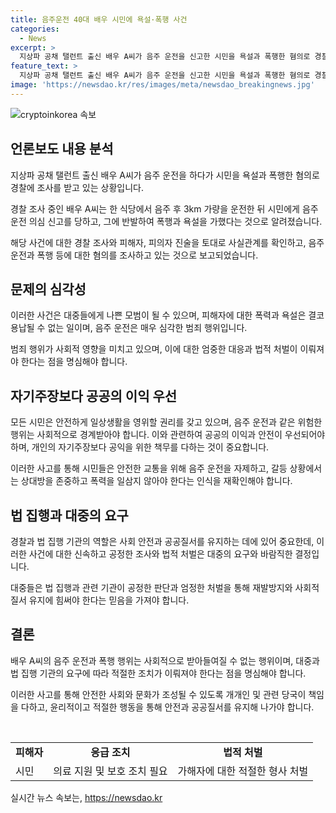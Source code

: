 ```yaml
---
title: 음주운전 40대 배우 시민에 욕설·폭행 사건
categories:
  - News
excerpt: >
  지상파 공채 탤런트 출신 배우 A씨가 음주 운전을 신고한 시민을 욕설과 폭행한 혐의로 경찰 조사를 받고 있다. 9일, 서울 성동경찰서에 따르면 A씨는 음주 후 운전 중 음주 운전 신고를 받고 실랑이를 벌인 것으로 확인됐다. A씨는 혈중 알코올 농도가 면허취소 수준이었고, 아파트 주차장에서 난동을 부리며 시민들을 욕설하고 협박까지 한 것으로 전해졌다. 경찰은 음주 운전 혐의를 먼저 수사하고, 폭행 혐의는 피해자와 A씨의 진술을 받아 사실을 확인할 예정이다.
feature_text: >
  지상파 공채 탤런트 출신 배우 A씨가 음주 운전을 신고한 시민을 욕설과 폭행한 혐의로 경찰 조사를 받고 있다. 9일, 서울 성동경찰서에 따르면 A씨는 음주 후 운전 중 음주 운전 신고를 받고 실랑이를 벌인 것으로 확인됐다. A씨는 혈중 알코올 농도가 면허취소 수준이었고, 아파트 주차장에서 난동을 부리며 시민들을 욕설하고 협박까지 한 것으로 전해졌다. 경찰은 음주 운전 혐의를 먼저 수사하고, 폭행 혐의는 피해자와 A씨의 진술을 받아 사실을 확인할 예정이다.
image: 'https://newsdao.kr/res/images/meta/newsdao_breakingnews.jpg'
---
```


<p><img src="https://newsdao.kr/res/images/meta/newsdao_breakingnews.jpg" alt="cryptoinkorea 속보" /></p>

<h2 data-ke-size="size26">언론보도 내용 분석</h2>

<p data-ke-size="size16">지상파 공채 탤런트 출신 배우 A씨가 음주 운전을 하다가 시민을 욕설과 폭행한 혐의로 경찰에 조사를 받고 있는 상황입니다.</p>

<p data-ke-size="size16">경찰 조사 중인 배우 A씨는 한 식당에서 음주 후 3km 가량을 운전한 뒤 시민에게 음주 운전 의심 신고를 당하고, 그에 반발하여 폭행과 욕설을 가했다는 것으로 알려졌습니다.</p>

<p data-ke-size="size16">해당 사건에 대한 경찰 조사와 피해자, 피의자 진술을 토대로 사실관계를 확인하고, 음주 운전과 폭행 등에 대한 혐의를 조사하고 있는 것으로 보고되었습니다.</p>

<h2 data-ke-size="size26">문제의 심각성</h2>

<p data-ke-size="size16">이러한 사건은 대중들에게 나쁜 모범이 될 수 있으며, 피해자에 대한 폭력과 욕설은 결코 용납될 수 없는 일이며, 음주 운전은 매우 심각한 범죄 행위입니다.</p>

<p data-ke-size="size16">범죄 행위가 사회적 영향을 미치고 있으며, 이에 대한 엄중한 대응과 법적 처벌이 이뤄져야 한다는 점을 명심해야 합니다.</p>

<h2 data-ke-size="size26">자기주장보다 공공의 이익 우선</h2>

<p data-ke-size="size16">모든 시민은 안전하게 일상생활을 영위할 권리를 갖고 있으며, 음주 운전과 같은 위험한 행위는 사회적으로 경계받아야 합니다. 이와 관련하여 공공의 이익과 안전이 우선되어야 하며, 개인의 자기주장보다 공익을 위한 책무를 다하는 것이 중요합니다.</p>

<p data-ke-size="size16">이러한 사고를 통해 시민들은 안전한 교통을 위해 음주 운전을 자제하고, 갈등 상황에서는 상대방을 존중하고 폭력을 일삼지 않아야 한다는 인식을 재확인해야 합니다.</p>

<h2 data-ke-size="size26">법 집행과 대중의 요구</h2>

<p data-ke-size="size16">경찰과 법 집행 기관의 역할은 사회 안전과 공공질서를 유지하는 데에 있어 중요한데, 이러한 사건에 대한 신속하고 공정한 조사와 법적 처벌은 대중의 요구와 바람직한 결정입니다.</p>

<p data-ke-size="size16">대중들은 법 집행과 관련 기관이 공정한 판단과 엄정한 처벌을 통해 재발방지와 사회적 질서 유지에 힘써야 한다는 믿음을 가져야 합니다.</p>

<h2 data-ke-size="size26">결론</h2>

<p data-ke-size="size16">배우 A씨의 음주 운전과 폭행 행위는 사회적으로 받아들여질 수 없는 행위이며, 대중과 법 집행 기관의 요구에 따라 적절한 조치가 이뤄져야 한다는 점을 명심해야 합니다.</p>

<p data-ke-size="size16">이러한 사고를 통해 안전한 사회와 문화가 조성될 수 있도록 개개인 및 관련 당국이 책임을 다하고, 윤리적이고 적절한 행동을 통해 안전과 공공질서를 유지해 나가야 합니다.</p>

<p data-ke-size="size16">&nbsp;</p>

<table>
<tbody>
<tr>
<td style="text-align: center; height: 17px;"><b>피해자</b></td>
<td style="text-align: center; height: 17px;"><b>응급 조치</b></td>
<td style="text-align: center; height: 17px;"><b>법적 처벌</b></td>
</tr>
<tr>
<td style="text-align: left;">시민</td>
<td style="text-align: left;">의료 지원 및 보호 조치 필요</td>
<td style="text-align: left;">가해자에 대한 적절한 형사 처벌</td>
</tr>
</tbody>
</table>
실시간 뉴스 속보는, <a href="https://newsdao.kr" rel="dofollow">https://newsdao.kr</a>


